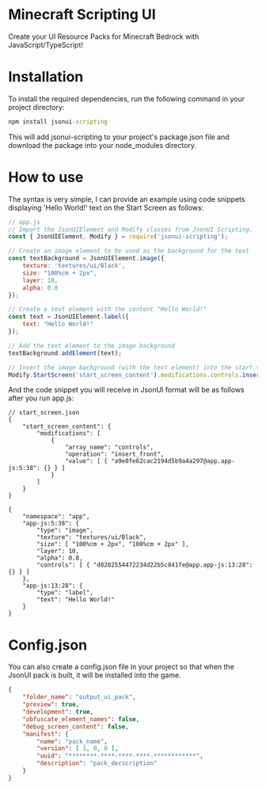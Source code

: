 # Minecraft Scripting UI

 Create your UI Resource Packs for Minecraft Bedrock with JavaScript/TypeScript!

# Installation
To install the required dependencies, run the following command in your project directory:
```bat
npm install jsonui-scripting
```
This will add jsonui-scripting to your project's package.json file and download the package into your node_modules directory.

# How to use

The syntax is very simple, I can provide an example using code snippets displaying 'Hello World!' text on the Start Screen as follows:
```javascript
// app.js
// Import the JsonUIElement and Modify classes from JsonUI Scripting.
const { JsonUIElement, Modify } = require('jsonui-scripting');

// Create an image element to be used as the background for the text
const textBackground = JsonUIElement.image({
    texture: 'textures/ui/Black',
    size: "100%cm + 2px",
    layer: 10,
    alpha: 0.8
});

// Create a text element with the content "Hello World!"
const text = JsonUIElement.label({
    text: "Hello World!"
});

// Add the text element to the image background
textBackground.addElement(text);

// Insert the image background (with the text element) into the start screen's content controls
Modify.StartScreen('start_screen_content').modifications.controls.insertFront(textBackground);
```

And the code snippet you will receive in JsonUI format will be as follows after you run app.js:

```jsonc
// start_screen.json
{
    "start_screen_content": {
        "modifications": [
            {
                "array_name": "controls",
                "operation": "insert_front",
                "value": [ { "a9e0fe62cac2194d5b9a4a297@app.app-js:5:38": {} } ]
            }
        ]
    }
}
```

```jsonc
{
    "namespace": "app",
    "app-js:5:38": {
        "type": "image",
        "texture": "textures/ui/Black",
        "size": [ "100%cm + 2px", "100%cm + 2px" ],
        "layer": 10,
        "alpha": 0.8,
        "controls": [ { "d8202554472234d22b5c841fe@app.app-js:13:28": {} } ]
    },
    "app-js:13:28": {
        "type": "label",
        "text": "Hello World!"
    }
}
```

# Config.json
You can also create a config.json file in your project so that when the JsonUI pack is built, it will be installed into the game.
```json
{
    "folder_name": "output_ui_pack",
    "preview": true,
    "development": true,
    "obfuscate_element_names": false,
    "debug_screen_content": false,
    "manifest": {
        "name": "pack_name",
        "version": [ 1, 0, 0 ],
        "uuid": "********-****-****-****-************",
        "description": "pack_decscription"
    }
}
```